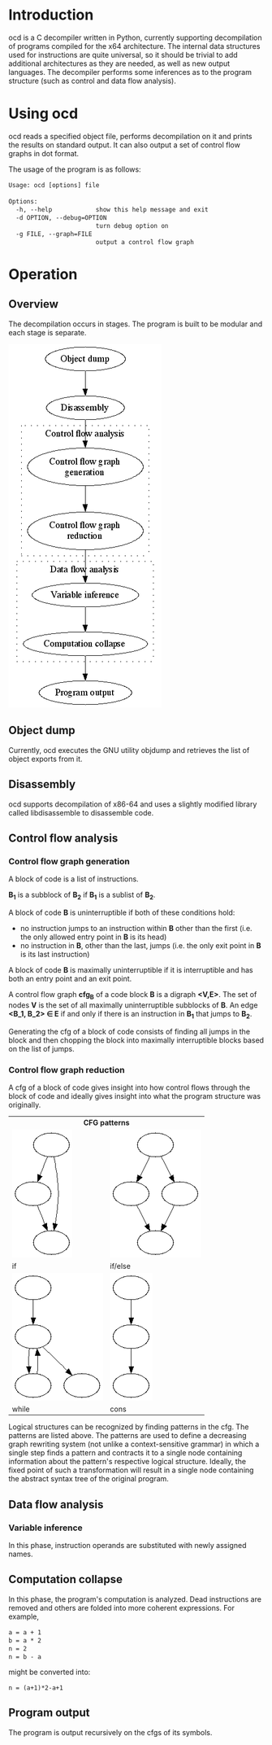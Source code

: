 # Introduction

ocd is a C decompiler written in Python, currently supporting decompilation of programs compiled for the x64 architecture. The internal data structures used for instructions are quite universal, so it should be trivial to add additional architectures as they are needed, as well as new output languages. The decompiler performs some inferences as to the program structure (such as control and data flow analysis).

# Using ocd

ocd reads a specified object file, performs decompilation on it and prints the results on standard output. It can also output a set of control flow graphs in dot format. 

The usage of the program is as follows:

    Usage: ocd [options] file

    Options:
      -h, --help            show this help message and exit
      -d OPTION, --debug=OPTION
                            turn debug option on
      -g FILE, --graph=FILE
                            output a control flow graph


# Operation

## Overview

The decompilation occurs in stages. The program is built to be modular and each stage is separate.

![Stages of decompilation](images/graph_stages.png?raw=true)

## Object dump

Currently, ocd executes the GNU utility objdump and retrieves the list of object exports from it.

## Disassembly

ocd supports decompilation of x86-64 and uses a slightly modified library called libdisassemble to disassemble code.

## Control flow analysis

### Control flow graph generation

A block of code is a list of instructions.

**B<sub>1</sub>** is a subblock of **B<sub>2</sub>** if **B<sub>1</sub>** is a sublist of **B<sub>2</sub>**.

A block of code **B** is uninterruptible if both of these conditions hold:

* no instruction jumps to an instruction within **B** other than the first (i.e. the only allowed entry point in **B** is its head)
* no instruction in **B**, other than the last, jumps (i.e. the only exit point in **B** is its last instruction)

A block of code **B** is maximally uninterruptible if it is interruptible and has both an entry point and an exit point.

A control flow graph **cfg<sub>B</sub>** of a code block **B** is a digraph **<V,E>**. The set of nodes **V** is the set of all maximally uninterruptible subblocks of **B**. An edge **<B_1, B_2> ∈ E** if and only if there is an instruction in **B<sub>1</sub>** that jumps to **B<sub>2</sub>**.

Generating the cfg of a block of code consists of finding all jumps in the block and then chopping the block into maximally interruptible blocks based on the list of jumps. 

### Control flow graph reduction

A cfg of a block of code gives insight into how control flows through the block of code and ideally gives insight into what the program structure was originally. 


<table>
  <tr>
    <th colspan="2">CFG patterns</th>
  </tr>
  <tr>
    <td><img src="images/cfg_if.png?raw=true"></td>
    <td><img src="images/cfg_ifelse.png?raw=true"></td>
  </tr>
  <tr>
    <td>if</td>
    <td>if/else</td>
  <tr>
    <td><img src="images/cfg_while.png?raw=true"></td>
    <td><img src="images/cfg_cons.png?raw=true"></td>
  </tr>
  <tr>
    <td>while</td>
    <td>cons</td>
  <tr>
</table>

Logical structures can be recognized by finding patterns in the cfg. The patterns are listed above. The patterns are used to define a decreasing graph rewriting system (not unlike a context-sensitive grammar) in which a single step finds a pattern and contracts it to a single node containing information about the pattern's respective logical structure. Ideally, the fixed point of such a transformation will result in a single node containing the abstract syntax tree of the original program.

## Data flow analysis

### Variable inference

In this phase, instruction operands are substituted with newly assigned names.

## Computation collapse

In this phase, the program's computation is analyzed. Dead instructions are removed and others are folded into more coherent expressions. For example,

    a = a + 1
    b = a * 2
    n = 2
    n = b - a

might be converted into:

    n = (a+1)*2-a+1

## Program output

The program is output recursively on the cfgs of its symbols.
